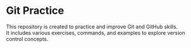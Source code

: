# Git Practice

This repository is created to practice and improve Git and GitHub skills.  
It includes various exercises, commands, and examples to explore version control concepts.
